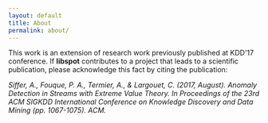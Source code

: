 ```yaml
---
layout: default
title: About
permalink: about/
---
```


This work is an extension of research work previously published at KDD'17 conference.
If **libspot** contributes to a project that leads to a scientific publication, please acknowledge this fact by citing the publication:

<cite>Siffer, A., Fouque, P. A., Termier, A., & Largouet, C. (2017, August). Anomaly Detection in Streams with Extreme Value Theory. In Proceedings of the 23rd ACM SIGKDD International Conference on Knowledge Discovery and Data Mining (pp. 1067-1075). ACM.</cite>

